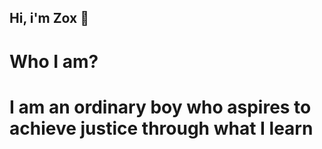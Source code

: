 ## Hi, i'm Zox 👋
<h1>Who I am?<h1>
<p>I am an ordinary boy who aspires to achieve justice through what I learn<p>
